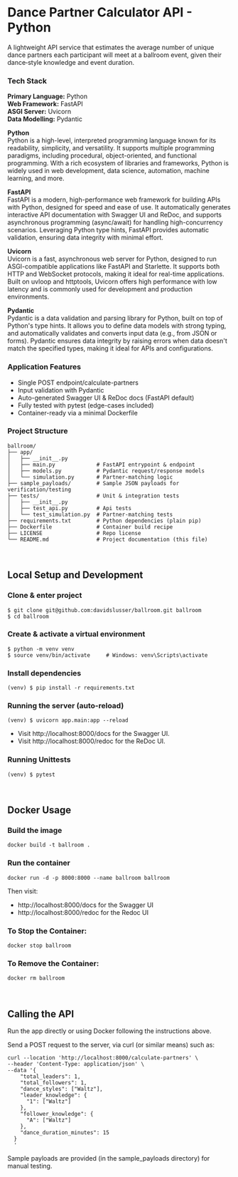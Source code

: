# Dance Partner Calculator API - Python

A lightweight API service that estimates the average number of unique dance partners each participant will meet at a ballroom event, given their dance‑style knowledge and event duration.

### Tech Stack

**Primary Language:** Python  
**Web Framework:** FastAPI  
**ASGI Server:** Uvicorn  
**Data Modelling:** Pydantic

**Python**  
Python is a high-level, interpreted programming language known for its readability, simplicity, and versatility. It supports multiple programming paradigms, including procedural, object-oriented, and functional programming. With a rich ecosystem of libraries and frameworks, Python is widely used in web development, data science, automation, machine learning, and more.

**FastAPI**  
FastAPI is a modern, high-performance web framework for building APIs with Python, designed for speed and ease of use. It automatically generates interactive API documentation with Swagger UI and ReDoc, and supports asynchronous programming (async/await) for handling high-concurrency scenarios. Leveraging Python type hints, FastAPI provides automatic validation, ensuring data integrity with minimal effort.

**Uvicorn**  
Uvicorn is a fast, asynchronous web server for Python, designed to run ASGI-compatible applications like FastAPI and Starlette. It supports both HTTP and WebSocket protocols, making it ideal for real-time applications. Built on uvloop and httptools, Uvicorn offers high performance with low latency and is commonly used for development and production environments.

**Pydantic**  
Pydantic is a data validation and parsing library for Python, built on top of Python's type hints. It allows you to define data models with strong typing, and automatically validates and converts input data (e.g., from JSON or forms). Pydantic ensures data integrity by raising errors when data doesn't match the specified types, making it ideal for APIs and configurations.


### Application Features

- Single POST endpoint/calculate-partners
- Input validation with Pydantic
- Auto-generated Swagger UI & ReDoc docs (FastAPI default)
- Fully tested with pytest (edge-cases included)
- Container-ready via a minimal Dockerfile


### Project Structure
```
ballroom/
├── app/
│   ├── __init__.py
│   ├── main.py             # FastAPI entrypoint & endpoint
│   ├── models.py           # Pydantic request/response models
│   └── simulation.py       # Partner-matching logic
├── sample_payloads/        # Sample JSON payloads for verification/testing
├── tests/                  # Unit & integration tests
│   ├── __init__.py
│   ├── test_api.py         # Api tests
│   └── test_simulation.py  # Partner-matching tests
├── requirements.txt        # Python dependencies (plain pip)
├── Dockerfile              # Container build recipe
├── LICENSE                 # Repo license
└── README.md               # Project documentation (this file)
```

<br/>

## Local Setup and Development

### Clone & enter project
```
$ git clone git@github.com:davidslusser/ballroom.git ballroom
$ cd ballroom
```

### Create & activate a virtual environment
```
$ python -m venv venv
$ source venv/bin/activate     # Windows: venv\Scripts\activate
```

### Install dependencies
```
(venv) $ pip install -r requirements.txt
```


### Running the server (auto-reload)
```
(venv) $ uvicorn app.main:app --reload
```

- Visit http://localhost:8000/docs for the Swagger UI.
- Visit http://localhost:8000/redoc for the ReDoc UI.

### Running Unittests
```
(venv) $ pytest 
```

<br/>

## Docker Usage

### Build the image
```docker build -t ballroom .```

### Run the container
```docker run -d -p 8000:8000 --name ballroom ballroom```

Then visit:
 - http://localhost:8000/docs for the Swagger UI
 - http://localhost:8000/redoc for the Redoc UI

### To Stop the Container:
```docker stop ballroom```

### To Remove the Container:
```docker rm ballroom```

<br/>

## Calling the API

Run the app directly or using Docker following the instructions above.

Send a POST request to the server, via curl (or similar means) such as:

```
curl --location 'http://localhost:8000/calculate-partners' \
--header 'Content-Type: application/json' \
--data '{
    "total_leaders": 1,
    "total_followers": 1,
    "dance_styles": ["Waltz"],
    "leader_knowledge": {
      "1": ["Waltz"]
    },
    "follower_knowledge": {
      "A": ["Waltz"]
    },
    "dance_duration_minutes": 15
  }
  '
```

Sample payloads are provided (in the sample_payloads directory) for manual testing.

